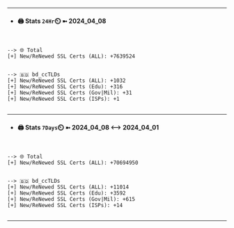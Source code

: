 

---
- #### 🖨️ **Stats** `24Hr`⏲️ ➼ 2024_04_08
```console


--> 🌐 Total
[+] New/ReNewed SSL Certs (ALL): +7639524


--> 🇧🇩 bd_ccTLDs
[+] New/ReNewed SSL Certs (ALL): +1032
[+] New/ReNewed SSL Certs (Edu): +316
[+] New/ReNewed SSL Certs (Gov|Mil): +31
[+] New/ReNewed SSL Certs (ISPs): +1


```

---
- #### 🖨️ **Stats** `7Days`⏲️ ➼ 2024_04_08 <--> 2024_04_01
```console


--> 🌐 Total
[+] New/ReNewed SSL Certs (ALL): +70694950


--> 🇧🇩 bd_ccTLDs
[+] New/ReNewed SSL Certs (ALL): +11014
[+] New/ReNewed SSL Certs (Edu): +3592
[+] New/ReNewed SSL Certs (Gov|Mil): +615
[+] New/ReNewed SSL Certs (ISPs): +14


```

---

